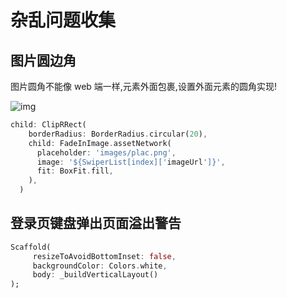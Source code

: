 # 杂乱问题收集

## 图片圆边角

图片圆角不能像 web 端一样,元素外面包裹,设置外面元素的圆角实现!

![img](../public/img-border.png)

```dart
child: ClipRRect(
    borderRadius: BorderRadius.circular(20),
    child: FadeInImage.assetNetwork(
      placeholder: 'images/plac.png',
      image: '${SwiperList[index]['imageUrl']}',
      fit: BoxFit.fill,
    ),
  )
```

## 登录页键盘弹出页面溢出警告

```dart
Scaffold(
     resizeToAvoidBottomInset: false,
     backgroundColor: Colors.white,
     body: _buildVerticalLayout()
);
```
